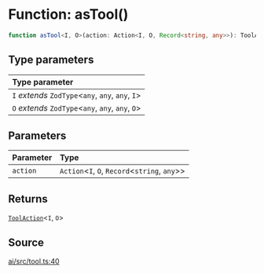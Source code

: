 # Function: asTool()

```ts
function asTool<I, O>(action: Action<I, O, Record<string, any>>): ToolAction<I, O>
```

## Type parameters

| Type parameter |
| :------ |
| `I` *extends* `ZodType`\<`any`, `any`, `any`, `I`\> |
| `O` *extends* `ZodType`\<`any`, `any`, `any`, `O`\> |

## Parameters

| Parameter | Type |
| :------ | :------ |
| `action` | `Action`\<`I`, `O`, `Record`\<`string`, `any`\>\> |

## Returns

[`ToolAction`](../type-aliases/ToolAction.md)\<`I`, `O`\>

## Source

[ai/src/tool.ts:40](https://github.com/firebase/genkit/blob/2b0be364306d92a8e7d13efc2da4fb04c1d21e29/js/ai/src/tool.ts#L40)
